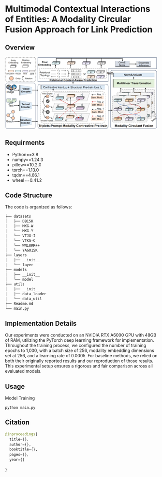 # Multimodal Contextual Interactions of Entities: A Modality Circular Fusion Approach for Link Prediction

## Overview
<p align="center">
  <img src="model.jpg" alt="MoCi" width="640">
</p>

## Requirments
- Python==3.8
- numpy==1.24.3
- pillow==10.2.0
- torch==1.13.0
- tqdm==4.66.1
- wheel==0.41.2

## Code Structure
The code is organized as follows:
```text
├── datasets
│   ├── DB15K
│   ├── MKG-W
│   └── MKG-Y
│   └── VTJG-I
│   └── VTKG-C
│   └── WN18RR++
│   └── YAGO15K
├── layers
│   ├── __init__
│   └── layer
├── models
│   ├── __init__
│   └── model
├── utils
│   ├── __init__
│   ├── data_loader
│   └── data_util
├── Readme.md
└── main.py
```

## Implementation Details
Our experiments were conducted on an NVIDIA RTX A6000 GPU with 48GB of RAM, utilizing the PyTorch deep learning framework for implementation. Throughout the training process, we configured the number of training epochs to 1,000, with a batch size of 256, modality embedding dimensions set at 256, and a learning rate of 0.0005. For baseline methods, we relied on both their originally reported results and our reproduction of those results. This experimental setup ensures a rigorous and fair comparison across all evaluated models.

## Usage

Model Training

    python main.py 


## Citation
```python
@inproceedings{
  title={},
  author={},
  booktitle={},
  pages={},
  year={}

}
```